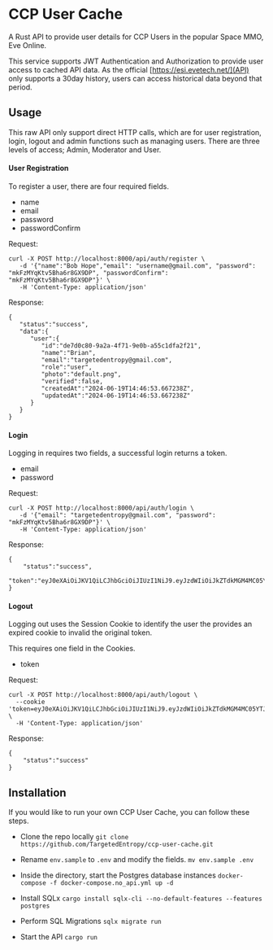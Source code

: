 # CCP User Cache

A Rust API to provide user details for CCP Users in the popular Space MMO, Eve Online.

This service supports JWT Authentication and Authorization to provide user access to cached API data.  As the official [https://esi.evetech.net/](API) only supports a 30day history, users can access historical data beyond that period.

## Usage

This raw API only support direct HTTP calls, which are for user registration, login, logout and admin functions such as managing users.  There are three levels of access; Admin, Moderator and User.


#### User Registration
To register a user, there are four required fields.

* name
* email
* password
* passwordConfirm

Request:
```
curl -X POST http://localhost:8000/api/auth/register \
   -d '{"name":"Bob Hope","email": "username@gmail.com", "password": "mkFzMYqKtv5Bha6r8GX9DP", "passwordConfirm": "mkFzMYqKtv5Bha6r8GX9DP"}' \
   -H 'Content-Type: application/json'
```

Response:
```
{
   "status":"success",
   "data":{
      "user":{
         "id":"de7d0c80-9a2a-4f71-9e0b-a55c1dfa2f21",
         "name":"Brian",
         "email":"targetedentropy@gmail.com",
         "role":"user",
         "photo":"default.png",
         "verified":false,
         "createdAt":"2024-06-19T14:46:53.667238Z",
         "updatedAt":"2024-06-19T14:46:53.667238Z"
      }
   }
}
```

#### Login
Logging in requires two fields, a successful login returns a token.

* email
* password

Request:
```
curl -X POST http://localhost:8000/api/auth/login \
   -d '{"email": "targetedentropy@gmail.com", "password": "mkFzMYqKtv5Bha6r8GX9DP"}' \
   -H 'Content-Type: application/json'
```

Response:
```
{
    "status":"success",
    "token":"eyJ0eXAiOiJKV1QiLCJhbGciOiJIUzI1NiJ9.eyJzdWIiOiJkZTdkMGM4MC05YTJhLTRmNzEtOWUwYi1hNTVjMWRmYTJmMjEiLCJpYXQiOjE3MTg4MDkxNzMsImV4cCI6MTcxODgxMjc3M30.oOmUtYzx2pqeAP21G0kWVCJCUYVVlMVjJ7oYeaOwlAA"
}
```

#### Logout
Logging out uses the Session Cookie to identify the user the provides an expired cookie to invalid the original token.

This requires one field in the Cookies.

* token

Request:
```
curl -X POST http://localhost:8000/api/auth/logout \
  --cookie 'token=eyJ0eXAiOiJKV1QiLCJhbGciOiJIUzI1NiJ9.eyJzdWIiOiJkZTdkMGM4MC05YTJhLTRmNzEtOWUwYi1hNTVjMWRmYTJmMjEiLCJpYXQiOjE3MTg4MDkxNzMsImV4cCI6MTcxODgxMjc3M30.oOmUtYzx2pqeAP21G0kWVCJCUYVVlMVjJ7oYeaOwlAA' \
  -H 'Content-Type: application/json'
```

Response:
```
{
    "status":"success"
}
```

## Installation

If you would like to run your own CCP User Cache, you can follow these steps.

* Clone the repo locally
 `git clone https://github.com/TargetedEntropy/ccp-user-cache.git`

* Rename `env.sample` to `.env` and modify the fields.
 `mv env.sample .env`

* Inside the directory, start the Postgres database instances
 `docker-compose -f docker-compose.no_api.yml up -d`

 * Install SQLx
 `cargo install sqlx-cli --no-default-features --features postgres`
 
 * Perform SQL Migrations
 `sqlx migrate run`

 * Start the API
 `cargo run`


